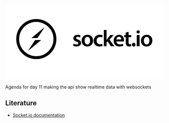 <img src="/img/mean-socket-io-integration-tutorial-socketio-logo.png"> 

Agenda for day 11 making the api show realtime data with websockets    

## Literature
* [Socket.io documentation](https://socket.io/docs/server-api/)
